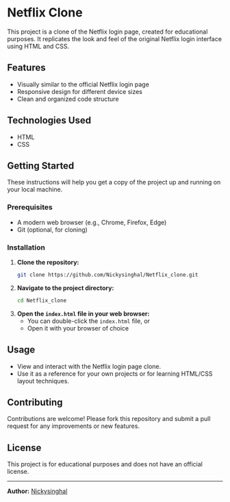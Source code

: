 # Netflix Clone

This project is a clone of the Netflix login page, created for educational purposes. It replicates the look and feel of the original Netflix login interface using HTML and CSS.

## Features

- Visually similar to the official Netflix login page
- Responsive design for different device sizes
- Clean and organized code structure

## Technologies Used

- HTML
- CSS

## Getting Started

These instructions will help you get a copy of the project up and running on your local machine.

### Prerequisites

- A modern web browser (e.g., Chrome, Firefox, Edge)
- Git (optional, for cloning)

### Installation

1. **Clone the repository:**
   ```bash
   git clone https://github.com/Nickysinghal/Netflix_clone.git
   ```
2. **Navigate to the project directory:**
   ```bash
   cd Netflix_clone
   ```
3. **Open the `index.html` file in your web browser:**
   - You can double-click the `index.html` file, or
   - Open it with your browser of choice

## Usage

- View and interact with the Netflix login page clone.
- Use it as a reference for your own projects or for learning HTML/CSS layout techniques.

## Contributing

Contributions are welcome! Please fork this repository and submit a pull request for any improvements or new features.

## License

This project is for educational purposes and does not have an official license.

---

**Author:** [Nickysinghal](https://github.com/Nickysinghal)